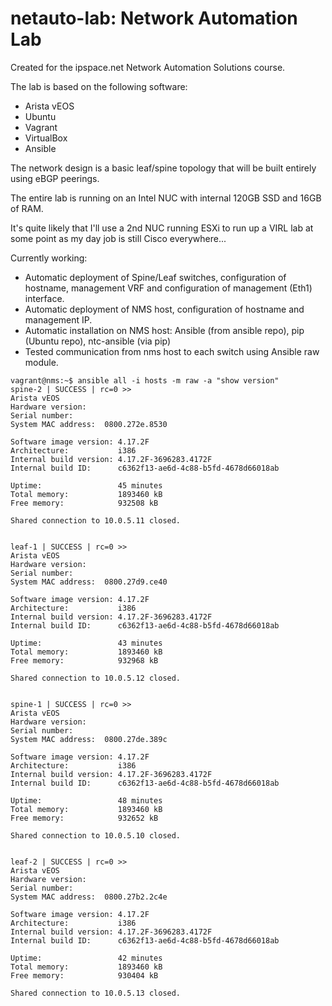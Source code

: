 # netauto-lab: Network Automation Lab

Created for the ipspace.net Network Automation Solutions course.

The lab is based on the following software:
* Arista vEOS
* Ubuntu
* Vagrant
* VirtualBox
* Ansible

The network design is a basic leaf/spine topology that will be built entirely using eBGP peerings.

The entire lab is running on an Intel NUC with internal 120GB SSD and 16GB of RAM.

It's quite likely that I'll use a 2nd NUC running ESXi to run up a VIRL lab at some point as my day job is still Cisco everywhere...

Currently working:

* Automatic deployment of Spine/Leaf switches, configuration of hostname, management VRF and configuration of management (Eth1) interface.
* Automatic deployment of NMS host, configuration of hostname and management IP.
* Automatic installation on NMS host: Ansible (from ansible repo), pip (Ubuntu repo), ntc-ansible (via pip)
* Tested communication from nms host to each switch using Ansible raw module.

~~~~
vagrant@nms:~$ ansible all -i hosts -m raw -a "show version"
spine-2 | SUCCESS | rc=0 >>
Arista vEOS
Hardware version:
Serial number:
System MAC address:  0800.272e.8530

Software image version: 4.17.2F
Architecture:           i386
Internal build version: 4.17.2F-3696283.4172F
Internal build ID:      c6362f13-ae6d-4c88-b5fd-4678d66018ab

Uptime:                 45 minutes
Total memory:           1893460 kB
Free memory:            932508 kB

Shared connection to 10.0.5.11 closed.


leaf-1 | SUCCESS | rc=0 >>
Arista vEOS
Hardware version:
Serial number:
System MAC address:  0800.27d9.ce40

Software image version: 4.17.2F
Architecture:           i386
Internal build version: 4.17.2F-3696283.4172F
Internal build ID:      c6362f13-ae6d-4c88-b5fd-4678d66018ab

Uptime:                 43 minutes
Total memory:           1893460 kB
Free memory:            932968 kB

Shared connection to 10.0.5.12 closed.


spine-1 | SUCCESS | rc=0 >>
Arista vEOS
Hardware version:
Serial number:
System MAC address:  0800.27de.389c

Software image version: 4.17.2F
Architecture:           i386
Internal build version: 4.17.2F-3696283.4172F
Internal build ID:      c6362f13-ae6d-4c88-b5fd-4678d66018ab

Uptime:                 48 minutes
Total memory:           1893460 kB
Free memory:            932652 kB

Shared connection to 10.0.5.10 closed.


leaf-2 | SUCCESS | rc=0 >>
Arista vEOS
Hardware version:
Serial number:
System MAC address:  0800.27b2.2c4e

Software image version: 4.17.2F
Architecture:           i386
Internal build version: 4.17.2F-3696283.4172F
Internal build ID:      c6362f13-ae6d-4c88-b5fd-4678d66018ab

Uptime:                 42 minutes
Total memory:           1893460 kB
Free memory:            930404 kB

Shared connection to 10.0.5.13 closed.
~~~~
